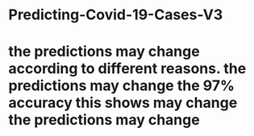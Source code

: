 # Predicting-Covid-19-Cases-V3
# the predictions may change according to different reasons. the predictions may change the 97% accuracy this shows may change the predictions may change
